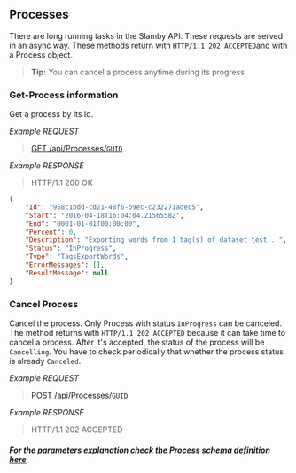 ## Processes
There are long running tasks in the Slamby API. These requests are served in an async way. These methods return with `HTTP/1.1 202 ACCEPTED`and with a Process object.

> **Tip:** You can cancel a process anytime during its progress

### Get-Process information
Get a process by its Id.

*Example REQUEST*
> [GET /api/Processes/`GUID`](#operation--api-Processes-get)

*Example RESPONSE*
> HTTP/1.1 200 OK
```JSON
{
    "Id": "958c1bdd-cd21-48f6-b9ec-c232271adec5",
    "Start": "2016-04-18T16:04:04.2156558Z",
    "End": "0001-01-01T00:00:00",
    "Percent": 0,
    "Description": "Exporting words from 1 tag(s) of dataset test...",
    "Status": "InProgress",
    "Type": "TagsExportWords",
    "ErrorMessages": [],
    "ResultMessage": null
}
```

### Cancel Process
Cancel the process. Only Process with status `InProgress` can be canceled. The method returns with `HTTP/1.1 202 ACCEPTED` because it can take time to cancel a process. After it's accepted, the status of the process will be `Cancelling`. You have to check periodically that whether the process status is already `Canceled`.

*Example REQUEST*
> [POST /api/Processes/`GUID`](#operation--api-Processes-Cancel-post)

*Example RESPONSE*
> HTTP/1.1 202 ACCEPTED

##### For the parameters explanation check the Process schema definition [here](#/definitions/Process)
